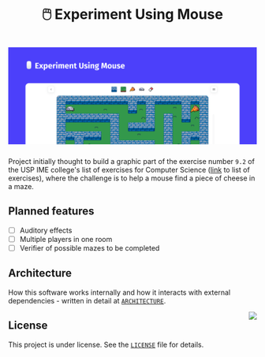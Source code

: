 <h1 align="center">
  🖱️ Experiment Using Mouse
</h1>

<h1 align="center">
    <img alt="Cover" src=".github/cover.png" />
</h1>

Project initially thought to build a graphic part of the exercise number `9.2` of the USP IME college's list of exercises for Computer Science ([link](https://www.ime.usp.br/~macmulti/caderno-exercicios-versao2005.pdf) to list of exercises), where the challenge is to help a mouse find a piece of cheese in a maze.

## Planned features
- [ ] Auditory effects
- [ ] Multiple players in one room
- [ ] Verifier of possible mazes to be completed

## Architecture
How this software works internally and how it interacts with external dependencies - written in detail at [`ARCHITECTURE`](./docs/architecture.md).

<img src="https://github.githubassets.com/images/mona-whisper.gif" align="right" />

## License
This project is under license. See the [`LICENSE`](./LICENSE) file for details.